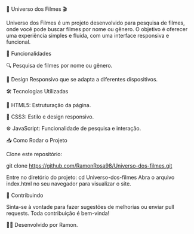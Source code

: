🌌 Universo dos Filmes 🎬

Universo dos Filmes é um projeto desenvolvido para pesquisa de filmes, onde você pode buscar filmes por nome ou gênero. O objetivo é oferecer uma experiência simples e fluida, com uma interface responsiva e funcional.

🚀 Funcionalidades

🔍 Pesquisa de filmes por nome ou gênero.

📱 Design Responsivo que se adapta a diferentes dispositivos.

🛠 Tecnologias Utilizadas

📄 HTML5: Estruturação da página.

🎨 CSS3: Estilo e design responsivo.

⚙️ JavaScript: Funcionalidade de pesquisa e interação.

📥 Como Rodar o Projeto

Clone este repositório:

git clone https://github.com/RamonRosa98/Universo-dos-filmes.git

Entre no diretório do projeto:
cd Universo-dos-filmes
Abra o arquivo index.html no seu navegador para visualizar o site.

🤝 Contribuindo

Sinta-se à vontade para fazer sugestões de melhorias ou enviar pull requests. Toda contribuição é bem-vinda!

🧑‍💻 Desenvolvido por Ramon.
